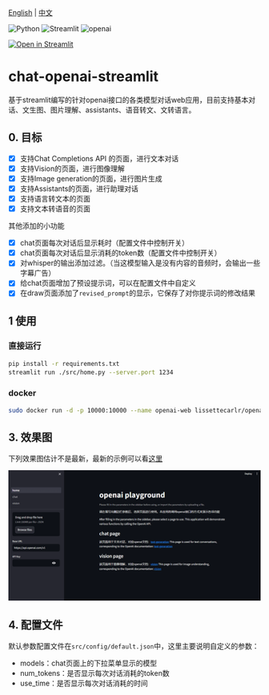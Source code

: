 [English](./README_EN.md) | [中文](./README.md)

![Python](https://img.shields.io/badge/Python-FFD43B?style=for-the-badge&logo=python&logoColor=blue)
![Streamlit](https://img.shields.io/badge/Streamlit-FF4B4B?style=for-the-badge&logo=Streamlit&logoColor=white)
![openai](https://img.shields.io/badge/openai-0000FF?style=for-the-badge&logo=openai&logoColor=white)

[![Open in Streamlit](https://static.streamlit.io/badges/streamlit_badge_black_white.svg)](https://chat-openai-app.streamlit.app/)

# chat-openai-streamlit

基于streamlit编写的针对openai接口的各类模型对话web应用，目前支持基本对话、文生图、图片理解、assistants、语音转文、文转语言。

## 0. 目标

- [x] 支持Chat Completions API 的页面，进行文本对话
- [x] 支持Vision的页面，进行图像理解
- [x] 支持Image generation的页面，进行图片生成
- [x] 支持Assistants的页面，进行助理对话
- [x] 支持语言转文本的页面
- [x] 支持文本转语音的页面 

其他添加的小功能

- [x] chat页面每次对话后显示耗时（配置文件中控制开关）
- [x] chat页面每次对话后显示消耗的token数（配置文件中控制开关）
- [x] 对whisper的输出添加过滤。（当这模型输入是没有内容的音频时，会输出一些字幕广告）
- [x] 给chat页面增加了预设提示词，可以在配置文件中自定义
- [x] 在draw页面添加了`revised_prompt`的显示，它保存了对你提示词的修改结果

## 1 使用

### 直接运行

```bash
pip install -r requirements.txt
streamlit run ./src/home.py --server.port 1234
```

### docker
```bash
sudo docker run -d -p 10000:10000 --name openai-web lissettecarlr/openai-web-streamlit:v0.2
```

## 3. 效果图
下列效果图估计不是最新，最新的示例可以看[这里](https://chat-openai-app.streamlit.app/)

![1](./file/1.gif)


## 4. 配置文件

默认参数配置文件在`src/config/default.json`中，这里主要说明自定义的参数：
* models：chat页面上的下拉菜单显示的模型
* num_tokens：是否显示每次对话消耗的token数
* use_time：是否显示每次对话消耗的时间
